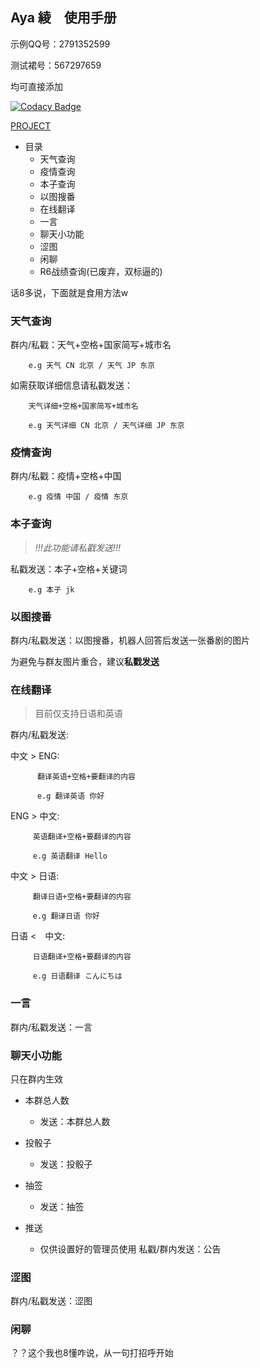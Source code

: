 ## Aya 綾　使用手册

示例QQ号：2791352599

测试裙号：567297659

均可直接添加

[![Codacy Badge](https://api.codacy.com/project/badge/Grade/06a32769a78248109e94a4cfacf38719)](https://app.codacy.com/manual/Kyomotoi/Aya?utm_source=github.com&utm_medium=referral&utm_content=Kyomotoi/Aya&utm_campaign=Badge_Grade_Dashboard)

[PROJECT](https://github.com/Kyomotoi/Aya)

* 目录
  - 天气查询
  - 疫情查询
  - 本子查询
  - 以图搜番
  - 在线翻译
  - 一言
  - 聊天小功能
  - 涩图
  - 闲聊
  - R6战绩查询(已废弃，双标逼的)
  
话8多说，下面就是食用方法w


### 天气查询
群内/私戳：天气+空格+国家简写+城市名
        
        e.g 天气 CN 北京 / 天气 JP 东京
        
如需获取详细信息请私戳发送：

        天气详细+空格+国家简写+城市名
        
        e.g 天气详细 CN 北京 / 天气详细 JP 东京
        

### 疫情查询
群内/私戳：疫情+空格+中国
        
        e.g 疫情 中国 / 疫情 东京


### 本子查询
> *!!!此功能请私戳发送!!!*

私戳发送：本子+空格+关键词

        e.g 本子 jk
        

### 以图搜番
群内/私戳发送：以图搜番，机器人回答后发送一张番剧的图片

为避免与群友图片重合，建议**私戳发送**


### 在线翻译
> 目前仅支持日语和英语

群内/私戳发送:

  中文 > ENG:

          翻译英语+空格+要翻译的内容

          e.g 翻译英语 你好

  ENG > 中文:

         英语翻译+空格+要翻译的内容

         e.g 英语翻译 Hello

  中文 > 日语:

         翻译日语+空格+要翻译的内容

         e.g 翻译日语 你好

  日语 <　中文:

         日语翻译+空格+要翻译的内容

         e.g 日语翻译 こんにちは
       

### 一言
群内/私戳发送：一言


### 聊天小功能
只在群内生效

* 本群总人数
  - 发送：本群总人数
* 投骰子
  - 发送：投骰子
* 抽签
  - 发送：抽签
  
* 推送
  - 仅供设置好的管理员使用 私戳/群内发送：公告
  
  
### 涩图
群内/私戳发送：涩图


### 闲聊
？？这个我也8懂咋说，从一句打招呼开始
